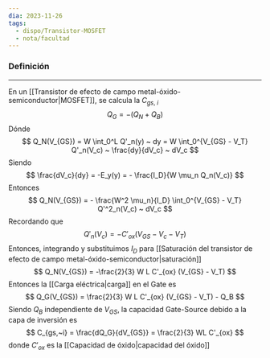 ```yaml
---
dia: 2023-11-26
tags:
  - dispo/Transistor-MOSFET
  - nota/facultad
---
```

### Definición
---
En un [[Transistor de efecto de campo metal-óxido-semiconductor|MOSFET]], se calcula la $C_{gs,~i}$ $$ Q_G = - (Q_N + Q_B) $$
Dónde $$ Q_N(V_{GS}) = W \int_0^L Q'_n(y) ~ dy = W \int_0^{V_{GS} - V_T} Q'_n(V_c) ~ \frac{dy}{dV_c} ~ dV_c $$
Siendo $$ \frac{dV_c}{dy} = -E_y(y) = - \frac{I_D}{W \mu_n Q_n(V_c)} $$
Entonces $$ Q_N(V_{GS}) = - \frac{W^2 \mu_n}{I_D} \int_0^{V_{GS} - V_T} Q'^2_n(V_c) ~ dV_c $$
Recordando que $$ Q'_n(V_c) = -C'_{ox} (V_{GS} - V_c - V_T) $$
Entonces, integrando y substituimos $I_D$ para [[Saturación del transistor de efecto de campo metal-óxido-semiconductor|saturación]]  $$ Q_N(V_{GS}) = -\frac{2}{3} W L C'_{ox} (V_{GS} - V_T) $$
Entonces la [[Carga eléctrica|carga]] en el Gate es $$ Q_G(V_{GS}) = \frac{2}{3} W L C'_{ox} (V_{GS} - V_T) - Q_B $$
Siendo $Q_B$ independiente de $V_{GS}$, la capacidad Gate-Source debido a la capa de inversión es $$ C_{gs,~i} = \frac{dQ_G}{dV_{GS}} = \frac{2}{3} WL C'_{ox} $$ donde $C'_{ox}$ es la [[Capacidad de óxido|capacidad del óxido]]